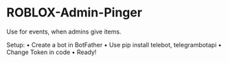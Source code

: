 # ROBLOX-Admin-Pinger
Use for events, when admins give items.

Setup:
• Create a bot in BotFather
• Use pip install telebot, telegrambotapi
• Change Token in code
• Ready!
